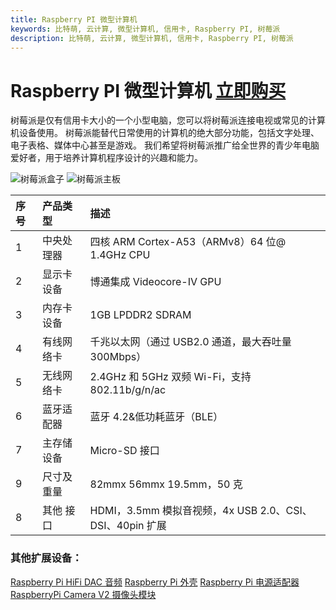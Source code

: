 ```yaml
---
title: Raspberry PI 微型计算机
keywords: 比特萌, 云计算, 微型计算机, 信用卡, Raspberry PI, 树莓派
description: 比特萌, 云计算, 微型计算机, 信用卡, Raspberry PI, 树莓派
---
```


# Raspberry PI 微型计算机 [立即购买](/go/taobao)

树莓派是仅有信用卡大小的一个小型电脑，您可以将树莓派连接电视或常见的计算机设备使用。
树莓派能替代日常使用的计算机的绝大部分功能，包括文字处理、电子表格、媒体中心甚至是游戏。
我们希望将树莓派推广给全世界的青少年电脑爱好者，用于培养计算机程序设计的兴趣和能力。

<img src="/images/rasp-pi/3d-box-mockup.png" alt="树莓派盒子">
<img src="/images/rasp-pi/rasp-pi-3-b+-board.png" alt="树莓派主板">

| 序号 | 产品类型   | 描述                                                     |
| :--- | :--------- | :------------------------------------------------------- |
| 1    | 中央处理器 | 四核 ARM Cortex-A53（ARMv8）64 位@ 1.4GHz CPU            |
| 2    | 显示卡设备 | 博通集成 Videocore-IV GPU                                |
| 3    | 内存卡设备 | 1GB LPDDR2 SDRAM                                         |
| 4    | 有线网络卡 | 千兆以太网（通过 USB2.0 通道，最大吞吐量 300Mbps）       |
| 5    | 无线网络卡 | 2.4GHz 和 5GHz 双频 Wi-Fi，支持 802.11b/g/n/ac           |
| 6    | 蓝牙适配器 | 蓝牙 4.2&低功耗蓝牙（BLE）                               |
| 7    | 主存储设备 | Micro-SD 接口                                            |
| 9    | 尺寸及重量 | 82mmx 56mmx 19.5mm，50 克                                |
| 8    | 其他 接口  | HDMI，3.5mm 模拟音视频，4x USB 2.0、CSI、DSI、40pin 扩展 |

### 其他扩展设备：

[Raspberry Pi HiFi DAC 音频](/go/taobao)
[Raspberry Pi 外壳](/go/taobao)
[Raspberry Pi 电源适配器](/go/taobao)
[RaspberryPi Camera V2 摄像头模块](/go/taobao)
